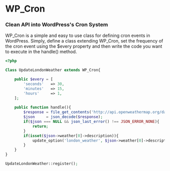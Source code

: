 # WP_Cron


### Clean API into WordPress's Cron System
WP_Cron is a simple and easy to use class for defining cron events in WordPress. Simply, define a class extending WP_Cron, set the frequency of the cron event using the $every property and then write the code you want to execute in the handle() method.


```php
<?php

Class UpdateLondonWeather extends WP_Cron{

    public $every = [
        'seconds'   => 30,
        'minutes'   => 15,
        'hours'     => 1,
    ];
    
    public function handle(){
        $response = file_get_contents('http://api.openweathermap.org/data/2.5/weather?id=2172797');
        $json     = json_decode($response);
        if($json === NULL && json_last_error() !== JSON_ERROR_NONE){
            return;
        }
        if(isset($json->weather[0]->description)){
            update_option('london_weather', $json->weather[0]->description);
        }
    }
}

UpdateLondonWeather::register();
```
